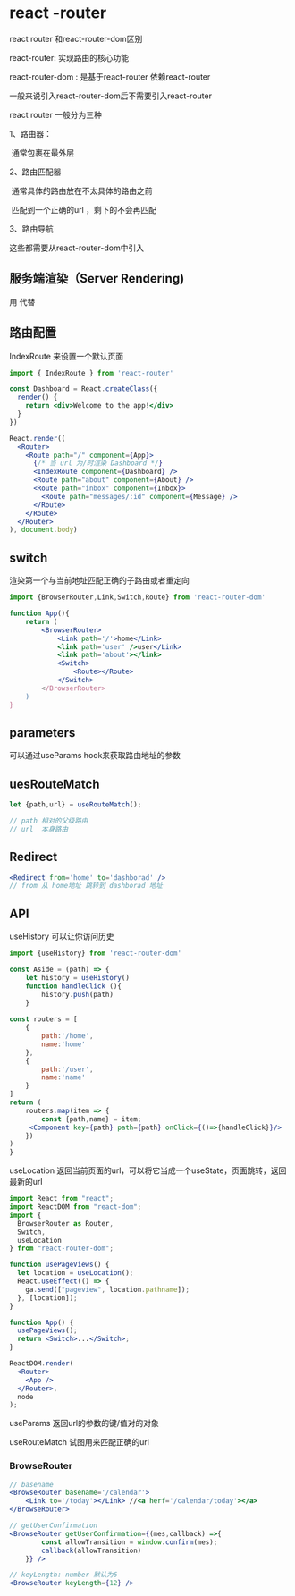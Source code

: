 # react -router 

react router 和react-router-dom区别

react-router: 实现路由的核心功能

react-router-dom : 是基于react-router   依赖react-router 

一般来说引入react-router-dom后不需要引入react-router



react router 一般分为三种

1、路由器：<BrowserRouter />  <HashRouter />

​		通常<BrowserRouter />包裹在最外层

2、路由匹配器  <Route />  <Switch />

​		通常具体的路由放在不太具体的路由之前

​		<Switch /> 匹配到一个正确的url ，剩下的不会再匹配

3、路由导航  <Link />   <NavLink />   <Redirect /> 

这些都需要从react-router-dom中引入





## 服务端渲染（Server Rendering)

用<staticRouter /> 代替 <BrowserRouter />



## 路由配置

IndexRoute 来设置一个默认页面

```jsx
import { IndexRoute } from 'react-router'

const Dashboard = React.createClass({
  render() {
    return <div>Welcome to the app!</div>
  }
})

React.render((
  <Router>
    <Route path="/" component={App}>
      {/* 当 url 为/时渲染 Dashboard */}
      <IndexRoute component={Dashboard} />
      <Route path="about" component={About} />
      <Route path="inbox" component={Inbox}>
        <Route path="messages/:id" component={Message} />
      </Route>
    </Route>
  </Router>
), document.body)
```

## switch

渲染第一个与当前地址匹配正确的子路由或者重定向

```jsx
import {BrowserRouter,Link,Switch,Route} from 'react-router-dom'

function App(){
    return (
    	<BrowserRouter>
        	<Link path='/'>home</Link>
            <link path='user' />user</Link>
        	<link path='about'></link>
        	<Switch>
            	<Route></Route>
        	</Switch>
        </BrowserRouter>
    )
}

```



## parameters

可以通过useParams hook来获取路由地址的参数



## uesRouteMatch

```jsx
let {path,url} = useRouteMatch();

// path 相对的父级路由
// url  本身路由 

```

## Redirect

```jsx
<Redirect from='home' to='dashborad' />
// from 从 home地址 跳转到 dashborad 地址
```



## API

useHistory 可以让你访问历史 

```jsx
import {useHistory} from 'react-router-dom'

const Aside = (path) => {
    let history = useHistory()
    function handleClick (){
        history.push(path)
    }
    
const routers = [
    {
        path:'/home',
        name:'home'
    },
    {
        path:'/user',
        name:'name'
    }
]
return (
	routers.map(item => {
        const {path,name} = item;
     <Component key={path} path={path} onClick={()=>{handleClick}}/>
    })
)
}
```

useLocation  返回当前页面的url，可以将它当成一个useState，页面跳转，返回最新的url

```jsx
import React from "react";
import ReactDOM from "react-dom";
import {
  BrowserRouter as Router,
  Switch,
  useLocation
} from "react-router-dom";

function usePageViews() {
  let location = useLocation();
  React.useEffect(() => {
    ga.send(["pageview", location.pathname]);
  }, [location]);
}

function App() {
  usePageViews();
  return <Switch>...</Switch>;
}

ReactDOM.render(
  <Router>
    <App />
  </Router>,
  node
);
```

useParams 返回url的参数的键/值对的对象

useRouteMatch 试图用来匹配正确的url

### BrowseRouter

```jsx
// basename
<BrowseRouter basename='/calendar'>
	<Link to='/today'></Link> //<a herf='/calendar/today'></a>
</BrowseRouter>

// getUserConfirmation
<BrowseRouter getUserConfirmation={(mes,callback) =>{
        const allowTransition = window.confirm(mes);
        callback(allowTransition)
    }} />

// keyLength: number 默认为6
<BrowseRouter keyLength={12} />

```

